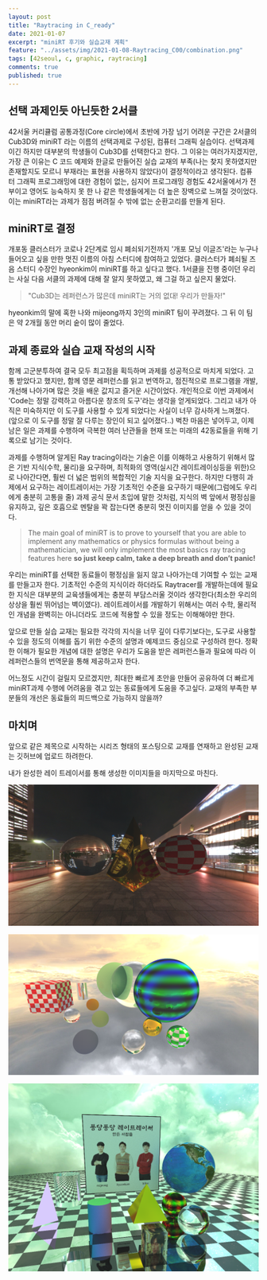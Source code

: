 ```yaml
---
layout: post
title: "Raytracing in C_ready"
date: 2021-01-07
excerpt: "miniRT 후기와 실습교재 계획"
feature: "../assets/img/2021-01-08-Raytracing_C00/combination.png"
tags: [42seoul, c, graphic, raytracing]
comments: true
published: true
---
```


##  선택 과제인듯 아닌듯한 2서클

42서울 커리큘럼 공통과정(Core circle)에서 초반에 가장 넘기 어려운 구간은 2서클의 Cub3D와 miniRT 라는 이름의 선택과제로 구성된, 컴퓨터 그래픽 실습이다. 선택과제이긴 하지만 대부분의 학생들이 Cub3D를 선택한다고 한다. 그 이유는 여러가지겠지만, 가장 큰 이유는 C 코드 예제와 한글로 만들어진 실습 교재의 부족(나는 찾지  못하였지만 존재할지도 모르니 부재라는 표현을 사용하지 않았다)이 결정적이라고 생각된다. 컴퓨터 그래픽 프로그래밍에 대한 경험이 없는, 심지어 프로그래밍 경험도 42서울에서가 전부이고 영어도 능숙하지 못 한 나 같은 학생들에게는 더 높은 장벽으로 느껴질 것이었다. 이는 miniRT라는 과제가 점점 버려질 수 밖에 없는 순환고리를 만들게 된다.

## miniRT로 결정

개포동 클러스터가 코로나 2단계로 임시 폐쇠되기전까지 '개포 모닝 이글즈'라는 누구나 들어오고 싶을 만한 멋진 이름의 아침 스터디에 참여하고 있었다. 클러스터가 폐쇠될 즈음 스터디 수장인 hyeonkim이 miniRT를 하고 싶다고 했다. 1서클을 진행 중이던 우리는 사실 다음 서클의 과제에 대해 잘 알지 못하였고, 왜 그걸 하고 싶은지 물었다.

> "Cub3D는 레퍼런스가 많은데 miniRT는 거의 없대! 우리가 만들자!"

hyeonkim의 말에 혹한 나와 mijeong까지 3인의 miniRT 팀이 꾸려졌다. 그 뒤 이 팀은 약 2개월 동안 머리 숱이 많이 줄었다.

## 과제 종료와 실습 교재 작성의 시작

함께 고군분투하여 결국 모두 최고점을 획득하며 과제를 성공적으로 마치게 되었다. 고통 받았다고 했지만, 함께 영문 레퍼런스를 읽고 번역하고, 점진적으로 프로그램을 개발, 개선해 나아가며 많은 것을 배운 값지고 즐거운 시간이었다. 개인적으로 이번 과제에서 'Code는 정말 강력하고 아름다운 창조의 도구'라는 생각을 얻게되었다. 그리고 내가 아직은 미숙하지만 이 도구를 사용할 수 있게 되었다는 사실이 너무 감사하게 느껴졌다. (앞으로 이 도구를 정말 잘 다루는 장인이 되고 싶어졌다..) 벅찬 마음은 넣어두고, 이제 남은 일은 과제를 수행하며 극복한 여러 난관들을 현재 또는 미래의 42동료들을 위해 기록으로 남기는 것이다.

과제를 수행하며 알게된 Ray tracing이라는 기술은 이를 이해하고 사용하기 위해서 많은 기반 지식(수학, 물리)을 요구하며, 최적화의 영역(실시간 레이트레이싱등을 위한)으로 나아간다면, 훨씬 더 넓은 범위의 복합적인 기술 지식을 요구한다. 하지만 다행히 과제에서 요구하는 레이트레이서는 가장 기초적인 수준을 요구하기 때문에(그럼에도 우리에게 충분히 고통을 줄) 과제 공식 문서 초입에 말한 것처럼, 지식의 벽 앞에서 평정심을 유지하고, 깊은 호흡으로 멘탈을 꽉 잡는다면 충분히 멋진 이미지를 얻을 수 있을 것이다.

> The main goal of miniRT is to prove to yourself that you are able to implement any mathematics or physics formulas without being a mathematician, we will only implement the most basics ray tracing features here **so just keep calm, take a deep breath and don’t panic!**

우리는 miniRT를 선택한 동료들이 평정심을 잃지 않고 나아가는데 기여할 수 있는 교재를 만들고자 한다. 기초적인 수준의 지식이라 하더라도 Raytracer를 개발하는데에 필요한 지식은 대부분의 교육생들에게는 충분히 부담스러울 것이라 생각한다(최소한 우리의 상상을 훨씬 뛰어넘는 벽이였다). 레이트레이서를 개발하기 위해서는 여러 수학, 물리적인 개념을 완벽히는 아니더라도 코드에 적용할 수 있을 정도는 이해해야만 한다.

앞으로 만들 실습 교재는 필요한 각각의 지식을 너무 깊이 다루기보다는, 도구로 사용할 수 있을 정도의 이해를 돕기 위한 수준의 설명과 예제코드 중심으로 구성하려 한다. 정확한 이해가 필요한 개념에 대한 설명은 우리가 도움을 받은 레퍼런스들과 필요에 따라 이 레퍼런스들의 번역문을 통해 제공하고자 한다.

어느정도 시간이 걸릴지 모르겠지만, 최대한 빠르게 초안을 만들어 공유하여 더 빠르게 miniRT과제 수행에 어려움을 겪고 있는 동료들에게 도움을 주고싶다. 교재의 부족한 부분들의 개선은 동료들의 피드백으로 가능하지 않을까?

## 마치며

앞으로 같은 제목으로 시작하는 시리즈 형태의 포스팅으로 교재를 연재하고 완성된 교재는 깃허브에 업로드 하려한다.

내가 완성한 레이 트레이서를 통해 생성한 이미지들을 마지막으로 마친다.

![scene2](../assets/img/2021-01-08-Raytracing_C00/scene2.png)

![spheres](../assets/img/2021-01-08-Raytracing_C00/spheres.png)

![combination](../assets/img/2021-01-08-Raytracing_C00/combination.png)
